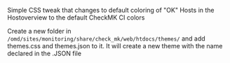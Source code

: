 Simple CSS tweak that changes to default coloring of "OK" Hosts in the Hostoverview to the default CheckMK CI colors

Create a new folder in  ```/omd/sites/monitoring/share/check_mk/web/htdocs/themes/``` and add themes.css and themes.json to it. 
It will create a new theme with the name declared in the .JSON file
